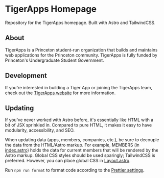 # TigerApps Homepage

Repository for the TigerApps homepage. Built with Astro and TailwindCSS.

## About

TigerApps is a Princeton student-run organization that builds and maintains web applications for the Princeton community. TigerApps is fully funded by Princeton's Undergraduate Student Government.

## Development

If you're interested in building a Tiger App or joining the TigerApps team, check out the [TigerApps website](https://tigerapps.org) for more information.

## Updating

If you've never worked with Astro before, it's essentially like HTML with a bit of JSX sprinkled in. Compared to pure HTML, it makes it easy to have modularity, accessibility, and SEO.

When updating data (apps, members, companies, etc.), be sure to decouple the data from the HTML/Astro markup. For example, MEMBERS (in [index.astro](./src/pages/index.astro)) holds the data for current members that will be rendered by the Astro markup. Global CSS styles should be used sparingly; TailwindCSS is preferred. However, you can place global CSS in [Layout.astro](./src/layouts/Layout.astro).

Run `npm run format` to format code according to the [Prettier settings](./.prettierrc).
